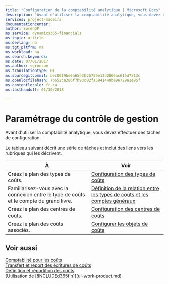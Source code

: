 ```yaml
---
title: "Configuration de la comptabilité analytique | Microsoft Docs"
description: "Avant d'utiliser la comptabilité analytique, vous devez effectuer des tâches de configuration."
services: project-madeira
documentationcenter: 
author: SorenGP
ms.service: dynamics365-financials
ms.topic: article
ms.devlang: na
ms.tgt_pltfrm: na
ms.workload: na
ms.search.keywords: 
ms.date: 07/01/2017
ms.author: sgroespe
ms.translationtype: HT
ms.sourcegitcommit: bec0619be0a65e3625759e13d2866ac615d7513c
ms.openlocfilehash: 7b652ca286f7b93c82fa5941449be96729a1e95f
ms.contentlocale: fr-ca
ms.lasthandoff: 01/30/2018

---
```

# <a name="setting-up-cost-accounting"></a>Paramétrage du contrôle de gestion
Avant d'utiliser la comptabilité analytique, vous devez effectuer des tâches de configuration.  

 Le tableau suivant décrit une série de tâches et inclut des liens vers les rubriques qui les décrivent.

|À|Voir|  
|--------|---------|  
|Créez le plan des types de coûts.|[Configuration des types de coûts](finance-how-to-set-up-cost-types.md)|  
|Familiarisez-vous avec la connexion entre le type de coûts et le compte du grand livre.|[Définition de la relation entre les types de coûts et les comptes généraux](finance-defining-the-relationship-between-cost-types-and-general-ledger-accounts.md)|  
|Créez le plan des centres de coûts.|[Configuration des centres de coûts](finance-how-to-set-up-cost-centers.md)|  
|Créez le plan des coûts associés.|[Configurer les objets de coûts](finance-how-to-set-up-cost-objects.md)|  

## <a name="see-also"></a>Voir aussi  
[Comptabilité pour les coûts](finance-manage-cost-accounting.md)  
[Transfert et report des écritures de coûts](finance-transfer-and-post-cost-entries.md)   
[Définition et répartition des coûts](finance-define-and-allocate-costs.md)  
[Utilisation de [!INCLUDE[d365fin](includes/d365fin_md.md)]](ui-work-product.md)

